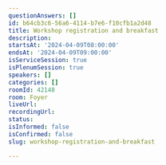```yaml
---
questionAnswers: []
id: b64cb3c6-56a6-4114-b7e6-f10cfb1a2d48
title: Workshop registration and breakfast
description: 
startsAt: '2024-04-09T08:00:00'
endsAt: '2024-04-09T09:00:00'
isServiceSession: true
isPlenumSession: true
speakers: []
categories: []
roomId: 42148
room: Foyer
liveUrl: 
recordingUrl: 
status: 
isInformed: false
isConfirmed: false
slug: workshop-registration-and-breakfast

---
```

